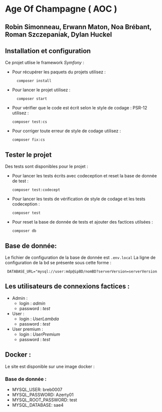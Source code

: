 # Age Of Champagne ( AOC ) 
## Robin Simonneau, Erwann Maton, Noa Brébant, Roman Szczepaniak, Dylan Huckel  

## Installation et configuration
Ce projet utlise le framework *Symfony* :
- Pour récupérer les paquets du projets utilisez : 
  ```shell
    composer install
  ```
- Pour lancer le projet utilisez : 
  ```shell
    composer start
  ```
- Pour vérifier que le code est écrit selon le style de codage : PSR-12 utilisez : 
  ```shell
  composer test:cs
    ```
- Pour corriger toute erreur de style de codage utilisez : 
  ```shell
  composer fix:cs
  ```

## Tester le projet
Des tests sont disponibles pour le projet :
- Pour lancer les tests écrits avec codeception et reset la base de donnée de test : 
  ```shell
  composer test:codecept
  ```
- Pour lancer les tests de vérification de style de codage et les tests codeception : 
  ```shell
  composer test
    ```
- Pour reset la base de donnée de tests et ajouter des factices utilsées :
   ```shell
  composer db
    ```

## Base de donnée:
Le fichier de configuration de la base de donnée est `.env.local`
La ligne de configuration de la bd se présente sous cette forme :
```shell
 DATABASE_URL="mysql://user:mdp@ipBD/nomBD?serverVersion=serverVersion
 ```

## Les utilisateurs de connexions factices :
- Admin :
    - login : *admin*
    - password : *test*
- User :
    - login : *UserLambda*
    - password : *test*
- User premium :
    - login : *UserPremium*
    - password : *test*
    
## Docker :
Le site est disponible sur une image docker : 
### Base de donnée :
- MYSQL_USER: breb0007
- MYSQL_PASSWORD: Azerty01
- MYSQL_ROOT_PASSWORD: test
- MYSQL_DATABASE: sae4